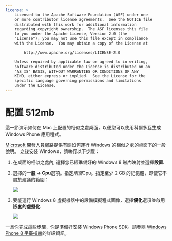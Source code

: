 ```yaml
---
license: >
    Licensed to the Apache Software Foundation (ASF) under one
    or more contributor license agreements.  See the NOTICE file
    distributed with this work for additional information
    regarding copyright ownership.  The ASF licenses this file
    to you under the Apache License, Version 2.0 (the
    "License"); you may not use this file except in compliance
    with the License.  You may obtain a copy of the License at

        http://www.apache.org/licenses/LICENSE-2.0

    Unless required by applicable law or agreed to in writing,
    software distributed under the License is distributed on an
    "AS IS" BASIS, WITHOUT WARRANTIES OR CONDITIONS OF ANY
    KIND, either express or implied.  See the License for the
    specific language governing permissions and limitations
    under the License.
---
```


# 配置 512mb

這一節演示如何在 Mac 上配置的相似之處桌面，以便您可以使用科爾多瓦生成 Windows Phone 應用程式。

[Microsoft 開發人員網路][1]提供有關如何運行 Windows 的相似之處的桌面下的一般說明。 之後安裝 Windows，請執行以下步驟：

 [1]: http://msdn.microsoft.com/en-US/library/windows/apps/jj945424

1.  在桌面的相似之處內, 選擇您已經準備好的 Windows 8 磁片映射並選擇**設置**.

2.  選擇的**一般 → Cpu**選項。指定*兩個*Cpu。指定至少 2 GB 的記憶體，即使它不屬於建議的範圍：
    
    ![][2]

3.  要能運行 Windows 8 虛擬機器中的設備模擬程式圖像，選擇**優化**選項並啟用**嵌套的虛擬化**.
    
    ![][3]

 [2]: img/guide/platforms/wp8/parallel_cpu_opts.png
 [3]: img/guide/platforms/wp8/parallel_optimize_opts.png

一旦你完成這些步驟，你是準備好安裝 Windows Phone SDK。請參閱 <a href="index.html">Windows Phone 8 <a href="../index.html">平臺指南</a></a>的詳細資訊。